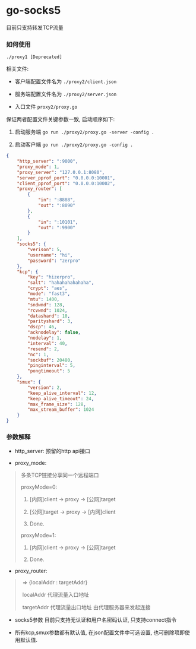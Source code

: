 # go-socks5

目前只支持转发TCP流量

### 如何使用

`./proxy1 [Deprecated]`

相关文件:

* 客户端配置文件名为 `./proxy2/client.json`

* 服务端配置文件名为 `./proxy2/server.json`

* 入口文件 `proxy2/proxy.go` 

保证两者配置文件关键参数一致, 启动顺序如下:

1. 启动服务端 `go run ./proxy2/proxy.go -server -config .`

2. 启动客户端 `go run ./proxy2/proxy.go -config .`

```json
{
    "http_server": ":9000",
    "proxy_mode": 1,
    "proxy_server": "127.0.0.1:8080",
    "server_pprof_port": "0.0.0.0:10001",
    "client_pprof_port": "0.0.0.0:10002",
    "proxy_router": [
        {
            "in": ":8888",
            "out": ":8090"
        },
        {
            "in": ":10101",
            "out": ":9900"
        }
    ],
    "socks5": {
        "verison": 5,
        "username": "hi",
        "password": "zerpro"
    },
    "kcp": {
        "key": "hizerpro",
        "salt": "hahahahahahaha",
        "crypt": "aes",
        "mode": "fast3",
        "mtu": 1400,
        "sndwnd": 128,
        "rcvwnd": 1024,
        "datashard": 10,
        "parityshard": 3,
        "dscp": 46,
        "acknodelay": false,
        "nodelay": 1,
        "interval": 40,
        "resend": 2,
        "nc": 1,
        "sockbuf": 20480,
        "pinginterval": 5,
        "pongtimeout": 5
    },
    "smux": {
        "version": 2,
        "keep_alive_interval": 12,
        "keep_alive_timeout": 24,
        "max_frame_size": 128,
        "max_stream_buffer": 1024
    }
}
```

### 参数解释

* http_server: 预留的http api接口

* proxy_mode:

> 多条TCP链接分享同一个远程端口
>
> proxyMode=0:
>
> 1. [内网]client -> proxy -> [公网]target
>
> 2. [公网]target -> proxy -> [内网]client
>
> 3. Done.
>
> proxyMode=1:
>
> 1. [内网]client -> proxy -> [公网]target
>
> 2. Done.

* proxy_router:

> ​	 => {localAddr : targetAddr}
>
> ​	localAddr 代理流量入口地址
>
> ​	targetAddr 代理流量出口地址 由代理服务器来发起连接

* socks5参数 目前只支持无认证和用户名密码认证, 只支持connect指令

* 所有kcp,smux参数都有默认值, 在json配置文件中可选设置, 也可删除项即使用默认值.